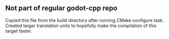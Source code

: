 ## Not part of regular godot-cpp repo
Copied this file from the build directory after running CMake configure task. \
Created larger translation units to hopefully make the compilation of this target faster. 